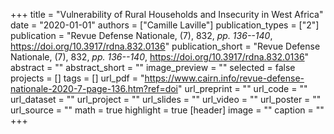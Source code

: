 +++
title = "Vulnerability of Rural Households and Insecurity in West Africa"
date = "2020-01-01"
authors = ["Camille Laville"]
publication_types = ["2"]
publication = "Revue Defense Nationale, (7), 832, _pp. 136--140_, https://doi.org/10.3917/rdna.832.0136"
publication_short = "Revue Defense Nationale, (7), 832, _pp. 136--140_, https://doi.org/10.3917/rdna.832.0136"
abstract = ""
abstract_short = ""
image_preview = ""
selected = false
projects = []
tags = []
url_pdf = "https://www.cairn.info/revue-defense-nationale-2020-7-page-136.htm?ref=doi"
url_preprint = ""
url_code = ""
url_dataset = ""
url_project = ""
url_slides = ""
url_video = ""
url_poster = ""
url_source = ""
math = true
highlight = true
[header]
image = ""
caption = ""
+++
